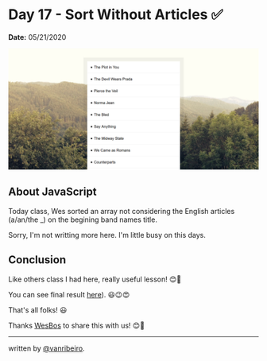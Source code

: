# Day 17 - Sort Without Articles ✅

**Date:** 05/21/2020

![Sort Without Articles](./../../images/challenges/17-sort-without-articles.png)


## About JavaScript

Today class, Wes sorted an array not considering the English articles (a/an/the _) on the begining band names title.

Sorry, I'm not writting more here. I'm little busy on this days.

## Conclusion

Like others class I had here, really useful lesson! 😊💖

You can see final result [here](http://127.0.0.1:5500/challenge-files/17%20-%20Sort%20Without%20Articles/index.html)). 😃😉😍

That's all folks! 😃

Thanks [WesBos](https://github.com/wesbos) to share this with us! 😊💖

---

written by [@vanribeiro](https://github.com/vanribeiro).